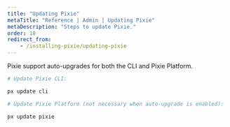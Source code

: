 ```yaml
---
title: "Updating Pixie"
metaTitle: "Reference | Admin | Updating Pixie"
metaDescription: "Steps to update Pixie."
order: 10
redirect_from:
    - /installing-pixie/updating-pixie
---
```


Pixie support auto-upgrades for both the CLI and Pixie Platform.

```bash
# Update Pixie CLI:

px update cli

# Update Pixie Platform (not necessary when auto-upgrade is enabled):

px update pixie
```
